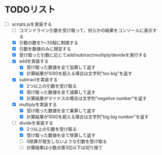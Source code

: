 # TODOリスト

- [ ] scripts.jsを実装する
  - [ ] コマンドライン引数を受け取って、何らかの結果をコンソールに表示する
  - [x] 引数の数を1〜30個に制限する
  - [x] 引数を数値のみに限定する
  - [x] 受け取った引数に応じてadd/subtract/multiply/devideを実行する
  - [x] addを実装する
    - [x] 受け取った数値を全て加算して返す
    - [x] 計算結果が1000を超える場合は文字列"too big"を返す
  - [x] subtractを実装する
    - [x] 2つ以上の引数を受け取る
    - [x] 受け取った数値を全て減算して返す
    - [x] 計算結果がマイナスの場合は文字列"negative number"を返す
  - [x] multiplyを実装する
    - [x] 受け取った数値を全て乗算して返す
    - [x] 計算結果が1000を超える場合は文字列"big big number"を返す
  - [ ] divideを実装する
    - [x] 2つ以上の引数を受け取る
    - [x] 受け取った数値を全て除算して返す
    - [ ] 0除算が発生しないような引数を受け取る
    - [ ] 計算結果は小数点第3位以下は切り捨て

